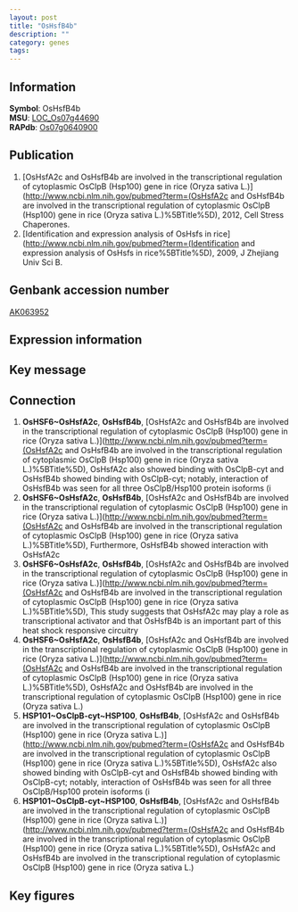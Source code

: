 ```yaml
---
layout: post
title: "OsHsfB4b"
description: ""
category: genes
tags: 
---
```


## Information
__Symbol__: OsHsfB4b  
__MSU__: [LOC_Os07g44690](http://rice.plantbiology.msu.edu/cgi-bin/ORF_infopage.cgi?orf=LOC_Os07g44690)  
__RAPdb__: [Os07g0640900](http://rapdb.dna.affrc.go.jp/viewer/gbrowse_details/irgsp1?name=Os07g0640900)  

## Publication
1. [OsHsfA2c and OsHsfB4b are involved in the transcriptional regulation of cytoplasmic OsClpB (Hsp100) gene in rice (Oryza sativa L.)](http://www.ncbi.nlm.nih.gov/pubmed?term=(OsHsfA2c and OsHsfB4b are involved in the transcriptional regulation of cytoplasmic OsClpB (Hsp100) gene in rice (Oryza sativa L.)%5BTitle%5D), 2012, Cell Stress Chaperones.
2. [Identification and expression analysis of OsHsfs in rice](http://www.ncbi.nlm.nih.gov/pubmed?term=(Identification and expression analysis of OsHsfs in rice%5BTitle%5D), 2009, J Zhejiang Univ Sci B.

## Genbank accession number
[AK063952](http://www.ncbi.nlm.nih.gov/nuccore/AK063952)

## Expression information

## Key message

## Connection
1. __OsHSF6~OsHsfA2c__, __OsHsfB4b__, [OsHsfA2c and OsHsfB4b are involved in the transcriptional regulation of cytoplasmic OsClpB (Hsp100) gene in rice (Oryza sativa L.)](http://www.ncbi.nlm.nih.gov/pubmed?term=(OsHsfA2c and OsHsfB4b are involved in the transcriptional regulation of cytoplasmic OsClpB (Hsp100) gene in rice (Oryza sativa L.)%5BTitle%5D),  OsHsfA2c also showed binding with OsClpB-cyt and OsHsfB4b showed binding with OsClpB-cyt; notably, interaction of OsHsfB4b was seen for all three OsClpB/Hsp100 protein isoforms (i
2. __OsHSF6~OsHsfA2c__, __OsHsfB4b__, [OsHsfA2c and OsHsfB4b are involved in the transcriptional regulation of cytoplasmic OsClpB (Hsp100) gene in rice (Oryza sativa L.)](http://www.ncbi.nlm.nih.gov/pubmed?term=(OsHsfA2c and OsHsfB4b are involved in the transcriptional regulation of cytoplasmic OsClpB (Hsp100) gene in rice (Oryza sativa L.)%5BTitle%5D),  Furthermore, OsHsfB4b showed interaction with OsHsfA2c
3. __OsHSF6~OsHsfA2c__, __OsHsfB4b__, [OsHsfA2c and OsHsfB4b are involved in the transcriptional regulation of cytoplasmic OsClpB (Hsp100) gene in rice (Oryza sativa L.)](http://www.ncbi.nlm.nih.gov/pubmed?term=(OsHsfA2c and OsHsfB4b are involved in the transcriptional regulation of cytoplasmic OsClpB (Hsp100) gene in rice (Oryza sativa L.)%5BTitle%5D),  This study suggests that OsHsfA2c may play a role as transcriptional activator and that OsHsfB4b is an important part of this heat shock responsive circuitry
4. __OsHSF6~OsHsfA2c__, __OsHsfB4b__, [OsHsfA2c and OsHsfB4b are involved in the transcriptional regulation of cytoplasmic OsClpB (Hsp100) gene in rice (Oryza sativa L.)](http://www.ncbi.nlm.nih.gov/pubmed?term=(OsHsfA2c and OsHsfB4b are involved in the transcriptional regulation of cytoplasmic OsClpB (Hsp100) gene in rice (Oryza sativa L.)%5BTitle%5D), OsHsfA2c and OsHsfB4b are involved in the transcriptional regulation of cytoplasmic OsClpB (Hsp100) gene in rice (Oryza sativa L.)
5. __HSP101~OsClpB-cyt~HSP100__, __OsHsfB4b__, [OsHsfA2c and OsHsfB4b are involved in the transcriptional regulation of cytoplasmic OsClpB (Hsp100) gene in rice (Oryza sativa L.)](http://www.ncbi.nlm.nih.gov/pubmed?term=(OsHsfA2c and OsHsfB4b are involved in the transcriptional regulation of cytoplasmic OsClpB (Hsp100) gene in rice (Oryza sativa L.)%5BTitle%5D),  OsHsfA2c also showed binding with OsClpB-cyt and OsHsfB4b showed binding with OsClpB-cyt; notably, interaction of OsHsfB4b was seen for all three OsClpB/Hsp100 protein isoforms (i
6. __HSP101~OsClpB-cyt~HSP100__, __OsHsfB4b__, [OsHsfA2c and OsHsfB4b are involved in the transcriptional regulation of cytoplasmic OsClpB (Hsp100) gene in rice (Oryza sativa L.)](http://www.ncbi.nlm.nih.gov/pubmed?term=(OsHsfA2c and OsHsfB4b are involved in the transcriptional regulation of cytoplasmic OsClpB (Hsp100) gene in rice (Oryza sativa L.)%5BTitle%5D), OsHsfA2c and OsHsfB4b are involved in the transcriptional regulation of cytoplasmic OsClpB (Hsp100) gene in rice (Oryza sativa L.)

## Key figures


